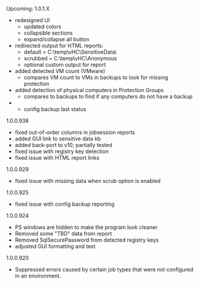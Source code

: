 ﻿Upcoming: 1.0.1.X
- redesigned UI
	- updated colors
	- collapsible sections
	- expand/collapse all button
- redirected output for HTML reports: 
	- default = C:\temp\vHC\SensitiveData\
	- scrubbed = C:\temp\vHC\Anonymous
	- optional custom output for report
- added detected VM count (VMware)
	- compares VM count to VMs in backups to look for missing protection
- added detection of physical computers in Protection Groups
	- compares to backups to find if any computers do not have a backup
- + config backup last status


1.0.0.938
- fixed out-of-order columns in jobsession reports
- added GUI link to sensitive data kb
- added back-port to v10; partially tested
- fixed issue with registry key detection
- fixed issue with HTML report links

1.0.0.929
- fixed issue with missing data when scrub option is enabled

1.0.0.925
- fixed issue with config backup reporting

1.0.0.924
- PS windows are hidden to make the program look cleaner
- Removed some "TBD" data from report
- Removed SqlSecurePassword from detected registry keys
- adjusted GUI formatting and text

1.0.0.920
- Suppressed errors caused by certain job types that were not configured in an environment.